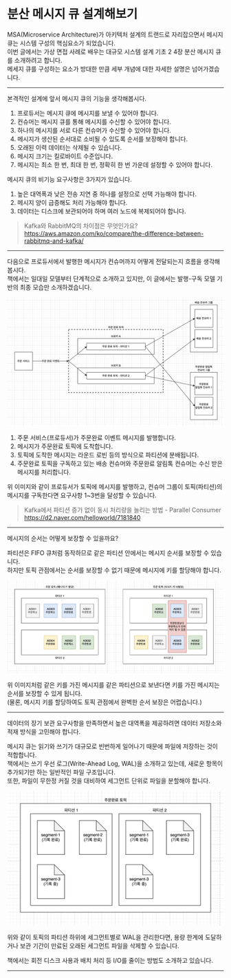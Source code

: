 # 분산 메시지 큐 설계해보기

MSA(Microservice Architecture)가 아키텍처 설계의 트랜드로 자리잡으면서 메시지 큐는 시스템 구성의 핵심요소가 되었습니다.    
이번 글에서는 가상 면접 사례로 배우는 대규모 시스템 설계 기초 2 4장 분산 메시지 큐를 소개하려고 합니다.  
메세지 큐를 구성하는 요소가 방대한 만큼 세부 개념에 대한 자세한 설명은 넘어가겠습니다.  

---

본격적인 설계에 앞서 메시지 큐의 기능을 생각해봅시다.

1. 프로듀서는 메시지 큐에 메시지를 보낼 수 있어야 합니다.
2. 컨슈머는 메시지 큐를 통해 메시지를 수신할 수 있어야 합니다.
3. 하나의 메시지를 서로 다른 컨슈머가 수신할 수 있어야 합니다.
4. 메시지가 생산된 순서대로 소비될 수 있도록 순서를 보장해야 합니다.
5. 오래된 이력 데이터는 삭제될 수 있습니다.
6. 메시지 크기는 킬로바이트 수준입니다.
7. 메시지는 최소 한 번, 최대 한 번, 정확히 한 번 가운데 설정할 수 있어야 합니다.

메시지 큐의 비기능 요구사항은 3가지가 있습니다.

1. 높은 대역폭과 낮은 전송 지연 중 하나를 설정으로 선택 가능해야 합니다.
2. 메시지 양이 급증해도 처리 가능해야 합니다.
3. 데이터는 디스크에 보관되어야 하며 여러 노드에 복제되어야 합니다.

> Kafka와 RabbitMQ의 차이점은 무엇인가요?  
> https://aws.amazon.com/ko/compare/the-difference-between-rabbitmq-and-kafka/

----

다음으로 프로듀서에서 발행한 메시지가 컨슈머까지 어떻게 전달되는지 흐름을 생각해봅시다.  
책에서는 일대일 모델부터 단계적으로 소개하고 있지만, 이 글에서는 발행-구독 모델 기반의 최종 모습만 소개하겠습니다.  

![메시지큐-흐름.png](..%2F..%2Fstatic%2Fimages%2F%EB%B6%84%EC%82%B0-%EB%A9%94%EC%8B%9C%EC%A7%80-%ED%81%90%2F%EB%A9%94%EC%8B%9C%EC%A7%80%ED%81%90-%ED%9D%90%EB%A6%84.png)

1. 주문 서비스(프로듀서)가 주문완료 이벤트 메시지를 발행합니다.
2. 메시지가 주문완료 토픽에 도착합니다.
3. 토픽에 도착한 메시지는 라운드 로빈 등의 방식으로 파티션에 분배됩니다.
4. 주문완료 토픽을 구독하고 있는 배송 컨슈머와 주문완료 알림톡 컨슈머는 수신 받은 메시지를 처리합니다.

위 이미지와 같이 프로듀서가 토픽에 메시지를 발행하고, 컨슈머 그룹이 토픽(파티션)의 메시지를 구독한다면 요구사항 1~3번을 달성할 수 있습니다.  

> Kafka에서 파티션 증가 없이 동시 처리량을 늘리는 방법 - Parallel Consumer  
> https://d2.naver.com/helloworld/7181840

----

메시지의 순서는 어떻게 보장할 수 있을까요?  

파티션은 FIFO 큐처럼 동작하므로 같은 파티션 안에서는 메시지 순서를 보장할 수 있습니다.  
하지만 토픽 관점에서는 순서를 보장할 수 없기 때문에 메시지에 키를 할당해야 합니다.

![메시지큐-메시지키.png](..%2F..%2Fstatic%2Fimages%2F%EB%B6%84%EC%82%B0-%EB%A9%94%EC%8B%9C%EC%A7%80-%ED%81%90%2F%EB%A9%94%EC%8B%9C%EC%A7%80%ED%81%90-%EB%A9%94%EC%8B%9C%EC%A7%80%ED%82%A4.png)

위 이미지처럼 같은 키를 가진 메시지를 같은 파티션으로 보낸다면 키를 가진 메시지는 순서를 보장할 수 있게 됩니다.  
(물론, 메시지 키를 할당하여도 토픽 관점에서 완벽한 순서 보장은 어렵습니다.)

----

데이터의 장기 보관 요구사항을 만족하면서 높은 대역폭을 제공하려면 데이터 저장소와 적재 방식을 고민해야 합니다.  

메시지 큐는 읽기와 쓰기가 대규모로 빈번하게 일어나기 때문에 파일에 저장하는 것이 적합합니다.  
책에서는 쓰기 우선 로그(Write-Ahead Log, WAL)을 소개하고 있는데, 새로운 항목이 추가되기만 하는 일반적인 파일 구조입니다.  
또한, 파일이 무한정 커질 것을 대비하여 세그먼트 단위로 파일을 분할해야 합니다.  

![메시지큐-저장방식.png](..%2F..%2Fstatic%2Fimages%2F%EB%B6%84%EC%82%B0-%EB%A9%94%EC%8B%9C%EC%A7%80-%ED%81%90%2F%EB%A9%94%EC%8B%9C%EC%A7%80%ED%81%90-%EC%A0%80%EC%9E%A5%EB%B0%A9%EC%8B%9D.png)

위와 같이 토픽의 파티션 하위에 세그먼트별로 WAL을 관리한다면, 용량 한계에 도달하거나 보관 기간이 만료된 오래된 세그먼트 파일을 삭제할 수 있습니다.  

책에서는 회전 디스크 사용과 배치 처리 등 I/O를 줄이는 방법도 소개하고 있습니다.  

----



